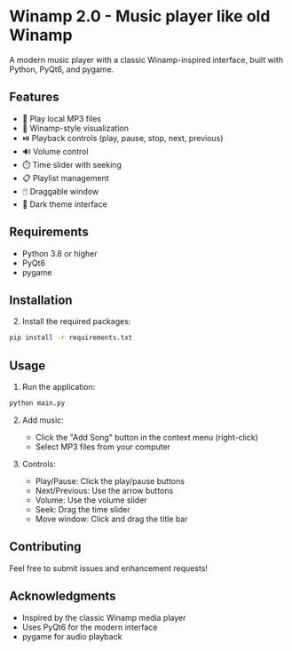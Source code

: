# Winamp 2.0 - Music player like old Winamp

A modern music player with a classic Winamp-inspired interface, built with Python, PyQt6, and pygame.

## Features

- 🎵 Play local MP3 files
- 🎨 Winamp-style visualization
- ⏯️ Playback controls (play, pause, stop, next, previous)
- 🔊 Volume control
- ⏱️ Time slider with seeking
- 📋 Playlist management
- 🖱️ Draggable window
- 🎨 Dark theme interface

## Requirements

- Python 3.8 or higher
- PyQt6
- pygame

## Installation


2. Install the required packages:
```bash
pip install -r requirements.txt
```

## Usage

1. Run the application:
```bash
python main.py
```

2. Add music:
   - Click the "Add Song" button in the context menu (right-click)
   - Select MP3 files from your computer

3. Controls:
   - Play/Pause: Click the play/pause buttons
   - Next/Previous: Use the arrow buttons
   - Volume: Use the volume slider
   - Seek: Drag the time slider
   - Move window: Click and drag the title bar

## Contributing

Feel free to submit issues and enhancement requests!


## Acknowledgments

- Inspired by the classic Winamp media player
- Uses PyQt6 for the modern interface
- pygame for audio playback 
